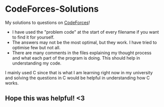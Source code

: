 # CodeForces-Solutions
My solutions to questions on [CodeForces](https://codeforces.com)!

- I have used the "problem code" at the start of every filename if you want to find it for yourself. 
- The answers may not be the most optimal, but they work. I have tried to optimise few but not all.
- There are many comments in the files explaining my thought process and what each part of the program is doing. This should help in understanding my code.

I mainly used C since that is what I am learning right now in my university and solving the questions in C would be helpful in understanding how C works. 

## Hope this was helpful! <3
